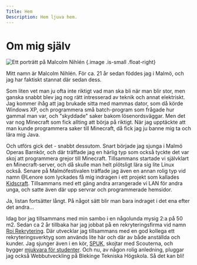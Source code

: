 ```yaml
---
Title: Hem
Description: Hem ljuva hem.
---
```


Om mig själv
==========================

![Ett porträtt på Malcolm Nihlén](%base_url%/image/malcolm.jpg) {.image .is-small .float-right}

Mitt namn är Malcolm Nihlén. För ca. 21 år sedan föddes jag i Malmö, och jag har faktiskt stannat där sedan dess.

Som liten vet man ju ofta inte riktigt vad man ska bli när man blir stor, men ganska snabbt blev jag nog rätt intresserad av teknik och annat elektriskt. Jag kommer ihåg att jag brukade sitta med mammas dator, som då körde Windows XP, och programmera små batch-program som frågade hur gammal man var, och "skyddade" saker bakom lösenordsväggar. Men det var nog Minecraft som fick allting att börja på riktigt. När jag upptäckte att man kunde programmera saker till Minecraft, då fick jag ju banne mig ta och lära mig Java.

Och utförs gick det - snabbt dessutom. Snart började jag sjunga i Malmö Operas Barnkör, och där träffade jag en härlig typ som också tyckte det var skoj att programmera grejor till Minecraft. Tillsammans startade vi självklart en Minecraft-server, och då skulle man helt plötsligt lära sig lite Linux också. Senare på Malmöfestivalen träffade jag även en annan rolig typ vid namn @Lenore som lyckades få mig indragen i ett projekt som kallades [Kidscraft](https://kpwebben.se/en-varld-av-lan/). Tillsammans med ett gäng andra arrangerade vi LAN för andra unga, och satte även där upp servrar och programmerade hemsidor.

Ja, listan fortsätter långt. På något sätt blir man bara indraget i det ena efter det andra...

Idag bor jag tillsammans med min sambo i en någolunda mysig 2:a på 50 m2. Sedan ca 2 år tillbaka har jag jobbat på en rekryteringsfirma vid namn [Roi Rekrytering](https://roirekrytering.se/). Där utvecklar jag tillsammans med en god kollega ett rekryteringsverktyg som används lite här och där av både anställda och kunder. Jag sjunger även i en kör, [SPUK](https://web.facebook.com/SPUK-St-Petri-ungdomsk%C3%B6r-1096712967054494), skojtar med Scouterna, och bygger [mjukvara för studenter](https://lundalakare.se/). Och nu, av någon rolig anledning, pluggar jag också Webbutveckling på Blekinge Tekniska Högskola. Så det kan bli!
